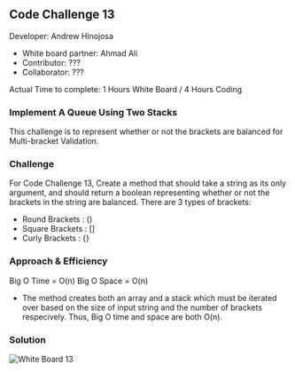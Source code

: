 ## Code Challenge 13

Developer: Andrew Hinojosa

- White board partner: Ahmad Ali
- Contributor: ???
- Collaborator: ???

Actual Time to complete: 1 Hours White Board / 4 Hours Coding

### Implement A Queue Using Two Stacks
This challenge is to represent whether or not the brackets are balanced for Multi-bracket Validation.

### Challenge
For Code Challenge 13, Create a method that should take a string as its only argument, and should return a boolean representing whether or not the brackets in the string are balanced. There are 3 types of brackets:
- Round Brackets : ()
- Square Brackets : []
- Curly Brackets : {}

### Approach & Efficiency
Big O Time = O(n)
Big O Space = O(n)
- The method creates both an array and a stack which must be iterated over based on the size of input string and the number of brackets respecively. Thus, Big O time and space are both O(n).

### Solution
![White Board 13](???)
